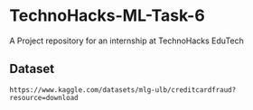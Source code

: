 # TechnoHacks-ML-Task-6
A Project repository for an internship at TechnoHacks EduTech 

## Dataset

    https://www.kaggle.com/datasets/mlg-ulb/creditcardfraud?resource=download
